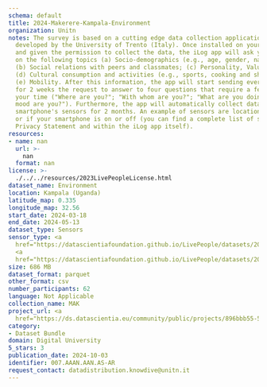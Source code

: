 ```yaml
---
schema: default
title: 2024-Makerere-Kampala-Environment
organization: Unitn
notes: The survey is based on a cutting edge data collection application called iLog1,
  developed by the University of Trento (Italy). Once installed on your smartphone
  and given the permission to collect the data, the iLog app will ask you information
  on the following topics (a) Socio-demographics (e.g., age, gender, nationality);
  (b) Social relations with peers and classmates; (c) Personality, Values and Competences;
  (d) Cultural consumption and activities (e.g., sports, cooking and shopping habits);
  (e) Mobility. After this information, the app will start sending every 30 minutes
  for 2 weeks the request to answer to four questions that require a few seconds of
  your time ("Where are you?"; "With whom are you?"; "What are you doing?"; and "What
  mood are you?"). Furthermore, the app will automatically collect data from your
  smartphone's sensors for 2 months. An example of sensors are location, bluetooth
  or if your smartphone is on or off (you can find a complete list of sensors in the
  Privacy Statement and within the iLog app itself).
resources:
- name: nan
  url: >-
    nan
  format: nan
license: >-
  ./../../resources/2023LivePeopleLicense.html
dataset_name: Environment
location: Kampala (Uganda)
latitude_map: 0.335
longitude_map: 32.56
start_date: 2024-03-18
end_date: 2024-05-13
dataset_type: Sensors
sensor_type: <a 
  href="https://datascientiafoundation.github.io/LivePeople/datasets/2024-MAK-Kampala-Pressure%20Event/">pressure</a>,
  <a 
  href="https://datascientiafoundation.github.io/LivePeople/datasets/2024-MAK-Kampala-Light%20Event/">light</a>
size: 686 MB
dataset_format: parquet
other_format: csv
number_participants: 62
language: Not Applicable
collection_name: MAK
project_url: <a 
  href="https://ds.datascientia.eu/community/public/projects/896bbb55-5ee2-4653-9b43-69cc88633ec11">https://ds.datascientia.eu/community/public/projects/896bbb55-5ee2-4653-9b43-69cc88633ec11</a>
category:
- Dataset Bundle
domain: Digital University
5_stars: 3
publication_date: 2024-10-03
identifier: 007.AAAN.AAN.AS-AR
request_contact: datadistribution.knowdive@unitn.it
---
```

